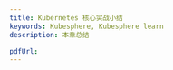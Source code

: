 ```yaml
---
title: Kubernetes 核心实战小结
keywords: Kubesphere, Kubesphere learn
description: 本章总结

pdfUrl: 
---
```

